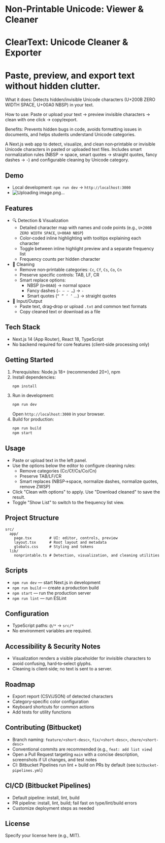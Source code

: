 # Non‑Printable Unicode: Viewer & Cleaner

# ClearText: Unicode Cleaner & Exporter
# Paste, preview, and export text without hidden clutter.

What it does: Detects hidden/invisible Unicode characters (U+200B ZERO WIDTH SPACE, U+00A0 NBSP) in your text.

How to use: Paste or upload your text → preview invisible characters → clean with one click → copy/export.

Benefits: Prevents hidden bugs in code, avoids formatting issues in documents, and helps students understand Unicode categories.

A Next.js web app to detect, visualize, and clean non‑printable or invisible Unicode characters in pasted or uploaded text files. Includes smart normalization rules (NBSP → space, smart quotes → straight quotes, fancy dashes → -) and configurable cleaning by Unicode category.

## Demo

- Local development: `npm run dev` → `http://localhost:3000`
- ![Uploading image.png…]()


## Features

- 🔍 Detection & Visualization
  - Detailed character map with names and code points (e.g., `U+200B ZERO WIDTH SPACE`, `U+00A0 NBSP`)
  - Color‑coded inline highlighting with tooltips explaining each character
  - Toggle between inline highlight preview and a separate frequency list
  - Frequency counts per hidden character
- 🧹 Cleaning
  - Remove non‑printable categories: `Cc`, `Cf`, `Cs`, `Co`, `Cn`
  - Preserve specific controls: TAB, LF, CR
  - Smart replace options:
    - NBSP (`U+00A0`) → normal space
    - Fancy dashes (`– — − …`) → `-`
    - Smart quotes (`“ ” ‘ ’` …) → straight quotes
- 📄 Input/Output
  - Paste text, drag‑drop or upload `.txt` and common text formats
  - Copy cleaned text or download as a file

## Tech Stack

- Next.js 14 (App Router), React 18, TypeScript
- No backend required for core features (client‑side processing only)

## Getting Started

1. Prerequisites: Node.js 18+ (recommended 20+), npm
2. Install dependencies:
   ```bash
   npm install
   ```
3. Run in development:
   ```bash
   npm run dev
   ```
   Open `http://localhost:3000` in your browser.
4. Build for production:
   ```bash
   npm run build
   npm start
   ```

## Usage

- Paste or upload text in the left panel.
- Use the options below the editor to configure cleaning rules:
  - Remove categories (Cc/Cf/Cs/Co/Cn)
  - Preserve TAB/LF/CR
  - Smart replaces (NBSP→space, normalize dashes, normalize quotes, remove ZWSP)
- Click "Clean with options" to apply. Use "Download cleaned" to save the result.
- Toggle "Show List" to switch to the frequency list view.

## Project Structure

```
src/
  app/
    page.tsx        # UI: editor, controls, preview
    layout.tsx      # Root layout and metadata
    globals.css     # Styling and tokens
  lib/
    nonprintable.ts # Detection, visualization, and cleaning utilities
```

## Scripts

- `npm run dev` — start Next.js in development
- `npm run build` — create a production build
- `npm start` — run the production server
- `npm run lint` — run ESLint

## Configuration

- TypeScript paths: `@/*` → `src/*`
- No environment variables are required.

## Accessibility & Security Notes

- Visualization renders a visible placeholder for invisible characters to avoid confusing, hard‑to‑select glyphs.
- Cleaning is client‑side; no text is sent to a server.

## Roadmap

- Export report (CSV/JSON) of detected characters
- Category‑specific color configuration
- Keyboard shortcuts for common actions
- Add tests for utility functions

## Contributing (Bitbucket)

- Branch naming: `feature/<short-desc>`, `fix/<short-desc>`, `chore/<short-desc>`
- Conventional commits are recommended (e.g., `feat: add list view`)
- Open a Pull Request targeting `main` with a concise description, screenshots if UI changes, and test notes
- CI: Bitbucket Pipelines run lint + build on PRs by default (see `bitbucket-pipelines.yml`)

## CI/CD (Bitbucket Pipelines)

- Default pipeline: install, lint, build
- PR pipeline: install, lint, build; fail fast on type/lint/build errors
- Customize deployment steps as needed

## License

Specify your license here (e.g., MIT). 
